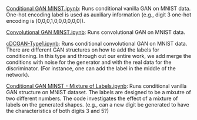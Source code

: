 
[Conditional GAN MINST.ipynb](https://github.com/sanazMj/PhD_Thesis_repo/blob/main/Chapter%201/MNIST%20experiments/Conditional%20GAN%20MINST.ipynb): 
Runs conditional vanilla GAN on MNIST data. One-hot encoding label is used as auxiliary information (e.g., digit 3 one-hot encoding is [0,0,0,1,0,0,0,0,0,0]).

[Convolutional GAN MINST.ipynb](https://github.com/sanazMj/PhD_Thesis_repo/blob/main/Chapter%201/MNIST%20experiments/Convolutional%20GAN%20MINST.ipynb):
Runs convolutional GAN on MNIST data. 

[cDCGAN-Type1.ipynb](https://github.com/sanazMj/PhD_Thesis_repo/blob/main/Chapter%201/MNIST%20experiments/cDCGAN-Type1.ipynb):
Runs conditional convolutional GAN on MNIST data. There are different GAN structures on how to add the labels for conditioning. In this type and through out our entire work,
we add merge the conditions with noise for the generator and with the real data for the discriminator. (For instance, one can add the label in the middle of the network).

[Conditional GAN MINST - Mixture of Labels.ipynb](https://github.com/sanazMj/PhD_Thesis_repo/blob/main/Chapter%201/MNIST%20experiments/Conditional%20GAN%20MINST%20-%20Mixture%20of%20Labels.ipynb):
Runs conditional vanilla GAN structure on MNIST dataset. The labels are designed to be a mixutre of two different numbers. The code investigates the effect of 
a mixture of labels on the generated shapes. (e.g., can a new digit be generated to have the characteristics of both digits 3 and 5?)
